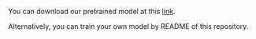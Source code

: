 You can download our pretrained model at this [link](https://zenodo.org/records/11274324).

Alternatively, you can train your own model by README of this repository.